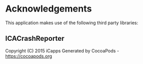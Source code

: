 # Acknowledgements
This application makes use of the following third party libraries:

## ICACrashReporter

Copyright (C) 2015 iCapps
Generated by CocoaPods - https://cocoapods.org
